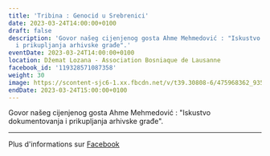 ```yaml
---
title: 'Tribina : Genocid u Srebrenici'
date: 2023-03-24T14:00:00+0100
draft: false
description: 'Govor našeg cijenjenog gosta Ahme Mehmedović : "Iskustvo dokumentovanja
  i prikupljanja arhivske građe".'
eventDate: 2023-03-24T14:00:00+0100
location: Džemat Lozana - Association Bosniaque de Lausanne
facebook_id: '119328571087358'
weight: 30
image: https://scontent-sjc6-1.xx.fbcdn.net/v/t39.30808-6/475968362_935496025377664_1254503329331924344_n.jpg?_nc_cat=109&ccb=1-7&_nc_sid=9e60e4&_nc_ohc=ZcIHMvhMCGcQ7kNvwFkx2kC&_nc_oc=AdlQHYgcxLskLJav1J0tclWoAqXpYW-nK0oZw51i3BVuRgqr_sB0Js3Z6HQuBKPsmpw&_nc_zt=23&_nc_ht=scontent-sjc6-1.xx&edm=ABTKTjYEAAAA&_nc_gid=ij-Ntx1DKG2o_fIEn_UvlQ&_nc_tpa=Q5bMBQGve6fy3RJg4mnrN9WwvGJxoM5zety1GTwiCsdVuFJJzCXfVAWzfbFIfAJR3h3S5KUOHTSdcpO_BA&oh=00_AfdjMUNBfJjgPf2v4GG8ITr9Fl6l23opfzr-3Ge4dVRZhQ&oe=68FF5F47
endDate: 2023-03-24T15:00:00+0100
---
```


Govor našeg cijenjenog gosta Ahme Mehmedović : "Iskustvo dokumentovanja i prikupljanja arhivske građe".

---

Plus d'informations sur [Facebook](https://facebook.com/events/119328571087358)